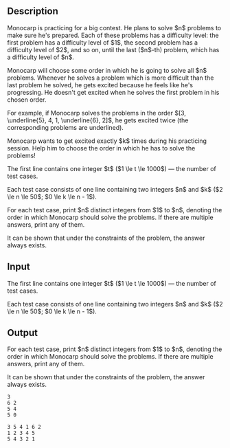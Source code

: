 ## Description

<div><p>Monocarp is practicing for a big contest. He plans to solve $n$ problems to make sure he's prepared. Each of these problems has a difficulty level: the first problem has a difficulty level of $1$, the second problem has a difficulty level of $2$, and so on, until the last ($n$-th) problem, which has a difficulty level of $n$.</p><p>Monocarp will choose some order in which he is going to solve all $n$ problems. Whenever he solves a problem which is more difficult than the last problem he solved, he gets excited because he feels like he's progressing. He doesn't get excited when he solves the first problem in his chosen order.</p><p>For example, if Monocarp solves the problems in the order $[3, \underline{5}, 4, 1, \underline{6}, 2]$, he gets excited twice (the corresponding problems are underlined).</p><p>Monocarp wants to get excited exactly $k$ times during his practicing session. Help him to choose the order in which he has to solve the problems!</p></div><div class="input-specification"><p>The first line contains one integer $t$ ($1 \le t \le 1000$) — the number of test cases.</p><p>Each test case consists of one line containing two integers $n$ and $k$ ($2 \le n \le 50$; $0 \le k \le n - 1$).</p></div><div class="output-specification"><p>For each test case, print $n$ <span class="tex-font-style-bf">distinct</span> integers from $1$ to $n$, denoting the order in which Monocarp should solve the problems. If there are multiple answers, print any of them.</p><p>It can be shown that under the constraints of the problem, the answer always exists.</p></div>

## Input

<p>The first line contains one integer $t$ ($1 \le t \le 1000$) — the number of test cases.</p><p>Each test case consists of one line containing two integers $n$ and $k$ ($2 \le n \le 50$; $0 \le k \le n - 1$).</p>

## Output

<p>For each test case, print $n$ <span class="tex-font-style-bf">distinct</span> integers from $1$ to $n$, denoting the order in which Monocarp should solve the problems. If there are multiple answers, print any of them.</p><p>It can be shown that under the constraints of the problem, the answer always exists.</p>





```input1|2,4
3
6 2
5 4
5 0
```




```output1
3 5 4 1 6 2
1 2 3 4 5
5 4 3 2 1
```



